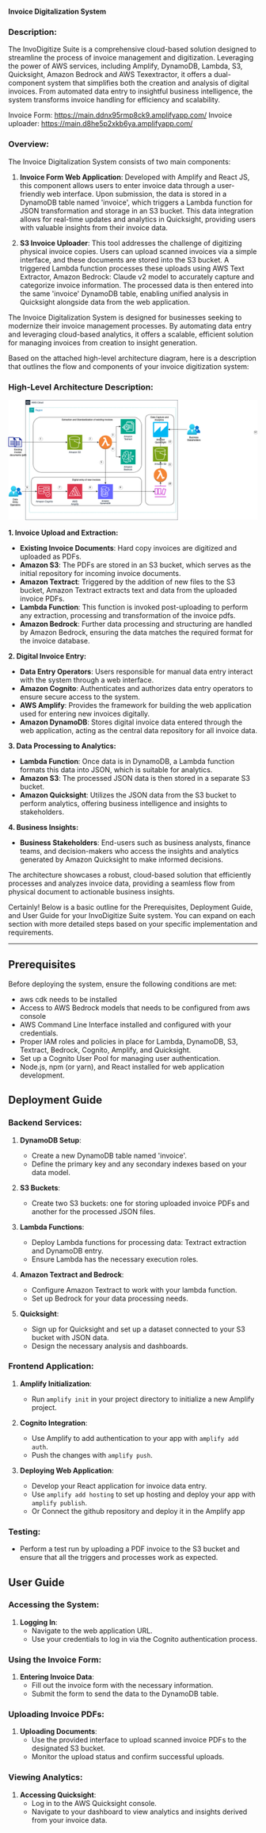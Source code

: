 **Invoice Digitalization System**

### Description:

The InvoDigitize Suite is a comprehensive cloud-based solution designed to streamline the process of invoice management and digitization. Leveraging the power of AWS services, including Amplify, DynamoDB, Lambda, S3, Quicksight, Amazon Bedrock and AWS Texextractor, it offers a dual-component system that simplifies both the creation and analysis of digital invoices. From automated data entry to insightful business intelligence, the system transforms invoice handling for efficiency and scalability.

Invoice Form: https://main.ddnx95rmp8ck9.amplifyapp.com/
Invoice uploader: https://main.d8he5p2xkb6ya.amplifyapp.com/

### Overview:

The Invoice Digitalization System consists of two main components:

1. **Invoice Form Web Application**: Developed with Amplify and React JS, this component allows users to enter invoice data through a user-friendly web interface. Upon submission, the data is stored in a DynamoDB table named 'invoice', which triggers a Lambda function for JSON transformation and storage in an S3 bucket. This data integration allows for real-time updates and analytics in Quicksight, providing users with valuable insights from their invoice data.

2. **S3 Invoice Uploader**: This tool addresses the challenge of digitizing physical invoice copies. Users can upload scanned invoices via a simple interface, and these documents are stored into the S3 bucket. A triggered Lambda function processes these uploads using AWS Text Extractor, Amazon Bedrock: Claude v2 model to accurately capture and categorize invoice information. The processed data is then entered into the same 'invoice' DynamoDB table, enabling unified analysis in Quicksight alongside data from the web application.

The Invoice Digitalization System is designed for businesses seeking to modernize their invoice management processes. By automating data entry and leveraging cloud-based analytics, it offers a scalable, efficient solution for managing invoices from creation to insight generation.

Based on the attached high-level architecture diagram, here is a description that outlines the flow and components of your invoice digitization system:

### High-Level Architecture Description:

![Screenshot](hla.png)

**1. Invoice Upload and Extraction:**

- **Existing Invoice Documents**: Hard copy invoices are digitized and uploaded as PDFs.
- **Amazon S3**: The PDFs are stored in an S3 bucket, which serves as the initial repository for incoming invoice documents.
- **Amazon Textract**: Triggered by the addition of new files to the S3 bucket, Amazon Textract extracts text and data from the uploaded invoice PDFs.
- **Lambda Function**: This function is invoked post-uploading to perform any extraction, processing and transformation of the invoice pdfs.
- **Amazon Bedrock**: Further data processing and structuring are handled by Amazon Bedrock, ensuring the data matches the required format for the invoice database.

**2. Digital Invoice Entry:**

- **Data Entry Operators**: Users responsible for manual data entry interact with the system through a web interface.
- **Amazon Cognito**: Authenticates and authorizes data entry operators to ensure secure access to the system.
- **AWS Amplify**: Provides the framework for building the web application used for entering new invoices digitally.
- **Amazon DynamoDB**: Stores digital invoice data entered through the web application, acting as the central data repository for all invoice data.

**3. Data Processing to Analytics:**

- **Lambda Function**: Once data is in DynamoDB, a Lambda function formats this data into JSON, which is suitable for analytics.
- **Amazon S3**: The processed JSON data is then stored in a separate S3 bucket.
- **Amazon Quicksight**: Utilizes the JSON data from the S3 bucket to perform analytics, offering business intelligence and insights to stakeholders.

**4. Business Insights:**

- **Business Stakeholders**: End-users such as business analysts, finance teams, and decision-makers who access the insights and analytics generated by Amazon Quicksight to make informed decisions.

The architecture showcases a robust, cloud-based solution that efficiently processes and analyzes invoice data, providing a seamless flow from physical document to actionable business insights.

Certainly! Below is a basic outline for the Prerequisites, Deployment Guide, and User Guide for your InvoDigitize Suite system. You can expand on each section with more detailed steps based on your specific implementation and requirements.

---

## Prerequisites

Before deploying the system, ensure the following conditions are met:

- aws cdk needs to be installed
- Access to AWS Bedrock models that needs to be configured from aws console
- AWS Command Line Interface installed and configured with your credentials.
- Proper IAM roles and policies in place for Lambda, DynamoDB, S3, Textract, Bedrock, Cognito, Amplify, and Quicksight.
- Set up a Cognito User Pool for managing user authentication.
- Node.js, npm (or yarn), and React installed for web application development.

## Deployment Guide

### Backend Services:

1. **DynamoDB Setup**:

   - Create a new DynamoDB table named 'invoice'.
   - Define the primary key and any secondary indexes based on your data model.

2. **S3 Buckets**:

   - Create two S3 buckets: one for storing uploaded invoice PDFs and another for the processed JSON files.

3. **Lambda Functions**:

   - Deploy Lambda functions for processing data: Textract extraction and DynamoDB entry.
   - Ensure Lambda has the necessary execution roles.

4. **Amazon Textract and Bedrock**:

   - Configure Amazon Textract to work with your lambda function.
   - Set up Bedrock for your data processing needs.

5. **Quicksight**:
   - Sign up for Quicksight and set up a dataset connected to your S3 bucket with JSON data.
   - Design the necessary analysis and dashboards.

### Frontend Application:

1. **Amplify Initialization**:

   - Run `amplify init` in your project directory to initialize a new Amplify project.

2. **Cognito Integration**:

   - Use Amplify to add authentication to your app with `amplify add auth`.
   - Push the changes with `amplify push`.

3. **Deploying Web Application**:
   - Develop your React application for invoice data entry.
   - Use `amplify add hosting` to set up hosting and deploy your app with `amplify publish`.
   - Or Connect the github repository and deploy it in the Amplify app

### Testing:

- Perform a test run by uploading a PDF invoice to the S3 bucket and ensure that all the triggers and processes work as expected.

## User Guide

### Accessing the System:

1. **Logging In**:
   - Navigate to the web application URL.
   - Use your credentials to log in via the Cognito authentication process.

### Using the Invoice Form:

1. **Entering Invoice Data**:
   - Fill out the invoice form with the necessary information.
   - Submit the form to send the data to the DynamoDB table.

### Uploading Invoice PDFs:

1. **Uploading Documents**:
   - Use the provided interface to upload scanned invoice PDFs to the designated S3 bucket.
   - Monitor the upload status and confirm successful uploads.

### Viewing Analytics:

1. **Accessing Quicksight**:
   - Log in to the AWS Quicksight console.
   - Navigate to your dashboard to view analytics and insights derived from your invoice data.
